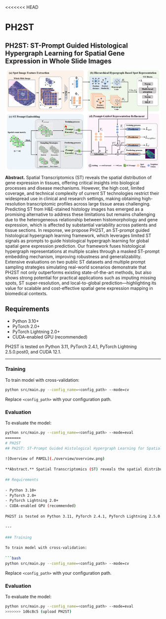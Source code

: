 <<<<<<< HEAD
# PH2ST
## PH2ST: ST-Prompt Guided Histological Hypergraph Learning for Spatial Gene Expression in Whole Slide Images

![Overview of PAMIL](./overview/overview.png)

**Abstract.** Spatial Transcriptomics (ST) reveals the spatial distribution of gene expression in tissues, offering critical insights into biological processes and disease mechanisms. However, the high cost, limited coverage, and technical complexity of current ST technologies restrict their widespread use in clinical and research settings, making obtaining high-resolution transcriptomic profiles across large tissue areas challenging. Predicting ST from H\&E-stained histology images has emerged as a promising alternative to address these limitations but remains challenging due to the heterogeneous relationship between histomorphology and gene expression, which is affected by substantial variability across patients and tissue sections. In response, we propose PH2ST, an ST-prompt guided histological hypergraph learning framework, which leverages limited ST signals as prompts to guide histological hypergraph learning for global spatial gene expression prediction. Our framework fuses histological hypergraph representations at multiple scales through a masked ST-prompt embedding mechanism, improving robustness and generalizability. Extensive evaluations on two public ST datasets and multiple prompt sampling strategies simulating real-world scenarios demonstrate that PH2ST not only outperforms existing state-of-the-art methods, but also shows strong potential for practical applications such as imputing missing spots, ST super-resolution, and local-to-global prediction—highlighting its value for scalable and cost-effective spatial gene expression mapping in biomedical contexts.

## Requirements

- Python 3.10+
- PyTorch 2.0+
- PyTorch Lightning 2.0+
- CUDA-enabled GPU (recommended)

PH2ST is tested on Python 3.11, PyTorch 2.4.1, PyTorch Lightning 2.5.0.post0, and CUDA 12.1.

---

### Training

To train model with cross-validation:

```bash
python src/main.py --config_name=<config_path> --mode=cv
```

Replace `<config_path>` with your configuration path.

### Evaluation

To evaluate the model:

```bash
python src/main.py --config_name=<config_path> --mode=eval
=======
# PH2ST
## PH2ST: ST-Prompt Guided Histological Hypergraph Learning for Spatial Gene Expression in Whole Slide Images

![Overview of PAMIL](./overview/overview.png)

**Abstract.** Spatial Transcriptomics (ST) reveals the spatial distribution of gene expression in tissues, offering critical insights into biological processes and disease mechanisms. However, the high cost, limited coverage, and technical complexity of current ST technologies restrict their widespread use in clinical and research settings, making obtaining high-resolution transcriptomic profiles across large tissue areas challenging. Predicting ST from H\&E-stained histology images has emerged as a promising alternative to address these limitations but remains challenging due to the heterogeneous relationship between histomorphology and gene expression, which is affected by substantial variability across patients and tissue sections. In response, we propose PH2ST, an ST-prompt guided histological hypergraph learning framework, which leverages limited ST signals as prompts to guide histological hypergraph learning for global spatial gene expression prediction. Our framework fuses histological hypergraph representations at multiple scales through a masked ST-prompt embedding mechanism, improving robustness and generalizability. Extensive evaluations on two public ST datasets and multiple prompt sampling strategies simulating real-world scenarios demonstrate that PH2ST not only outperforms existing state-of-the-art methods, but also shows strong potential for practical applications such as imputing missing spots, ST super-resolution, and local-to-global prediction—highlighting its value for scalable and cost-effective spatial gene expression mapping in biomedical contexts.

## Requirements

- Python 3.10+
- PyTorch 2.0+
- PyTorch Lightning 2.0+
- CUDA-enabled GPU (recommended)

PH2ST is tested on Python 3.11, PyTorch 2.4.1, PyTorch Lightning 2.5.0.post0, and CUDA 12.1.

---

### Training

To train model with cross-validation:

```bash
python src/main.py --config_name=<config_path> --mode=cv
```

Replace `<config_path>` with your configuration path.

### Evaluation

To evaluate the model:

```bash
python src/main.py --config_name=<config_path> --mode=eval
>>>>>>> 1d6c8c5 (upload PH2ST)
```